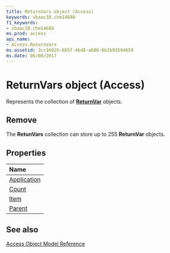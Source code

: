 ```yaml
---
title: ReturnVars object (Access)
keywords: vbaac10.chm14688
f1_keywords:
- vbaac10.chm14688
ms.prod: access
api_name:
- Access.ReturnVars
ms.assetid: 3cc16825-665f-4bd8-a606-6b3b93594659
ms.date: 06/08/2017
---
```



# ReturnVars object (Access)

Represents the collection of  **[ReturnVar](Access.ReturnVar.md)** objects.


## Remove

The  **RetunVars** collection can store up to 255 **ReturnVar** objects.




## Properties



|Name|
|:-----|
|[Application](Access.ReturnVars.Application.md)|
|[Count](Access.ReturnVars.Count.md)|
|[Item](Access.ReturnVars.Item.md)|
|[Parent](Access.ReturnVars.Parent.md)|

## See also


[Access Object Model Reference](overview/Access/object-model.md)
